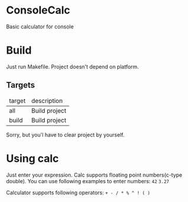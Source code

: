 # ConsoleCalc
Basic calculator for console

# Build
Just run Makefile. Project doesn't depend on platform.

<h2>Targets</h2>
<table>
	<thead>
		<tr>
			<td>target</td>
			<td>description</td>
		</tr>
	</thead>
	<tbody>
		<tr>
			<td>all</td>
			<td>
Build project
			</td>
		</tr>
		<tr>
			<td>build</td>
			<td>
Build project
			</td>
		</tr>
	</tbody>
</table>

Sorry, but you'l have to clear project by yourself.

# Using calc
Just enter your expression. Calc supports floating point numbers(c-type double).
You can use following examples to enter numbers:
`42`	`3.27`

Calculator supports following operators:
`+ - / * % ^ ! ( )`

